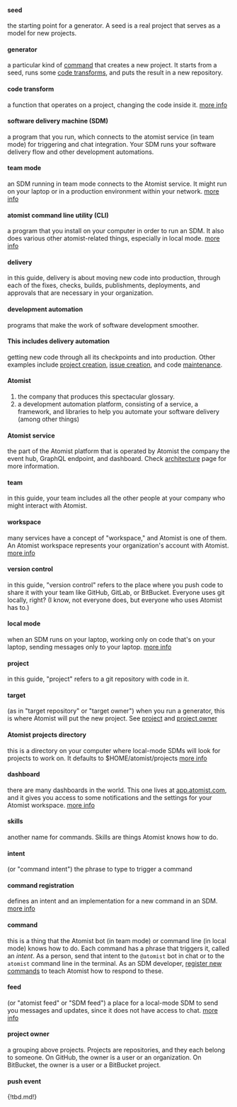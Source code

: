 #### seed
 the starting point for a generator. A seed is a real project that serves as a model for new projects.

#### generator
 a particular kind of [command](#command) that creates a new project. It starts from a seed, runs some [code transforms](#code-transform),
and puts the result in a new repository.

#### code transform
 a function that operates on a project, changing the code inside it. [more info](transform.md)

#### software delivery machine (SDM)
 a program that you run, which connects to the atomist service (in team mode) for triggering and chat integration. Your SDM runs your software delivery flow and other development automations.

#### team mode
 an SDM running in team mode connects to the Atomist service. It might run on your laptop or in 
a production environment within your network. [more info](team.md)

#### atomist command line utility (CLI)
 a program that you install on your computer in order to run an SDM. It also does various other atomist-related things, especially in local mode. [more info](cli.md)

#### delivery
 in this guide, delivery is about moving new code into production, through each of the fixes, checks, builds, publishments, deployments, and approvals that are necessary in your organization.

#### development automation
 programs that make the work of software development smoother. 
#### This includes delivery automation
 getting new code through all its checkpoints and into production. 
Other examples include [project creation](create.md), [issue creation](../user/lifecycle.md#issue), and code [maintenance](transform.md).

#### Atomist
 1. the company that produces this spectacular glossary. 
 2. a development automation platform, consisting of a service, a framework, and libraries to help you automate your software delivery (among other things)

#### Atomist service
 the part of the Atomist platform that is operated by Atomist the company
 the event hub, GraphQL endpoint, and dashboard. Check [architecture]() page for more information.

#### team
 in this guide, your team includes all the other people at your company who might interact with Atomist.

#### workspace
 many services have a concept of "workspace," and Atomist is one of them. An Atomist workspace represents your organization's account with Atomist. [more info](../user/dashboard.md#workspace)

#### version control
 in this guide, "version control" refers to the place where you push code to share it with your team
 like GitHub, GitLab, or BitBucket. Everyone uses git locally, right? (I know, not everyone does, but everyone who uses Atomist has to.)

#### local mode
 when an SDM runs on your laptop, working only on code that's on your laptop, sending messages only to your laptop. [more info](local.md)

#### project
 in this guide, "project" refers to a git repository with code in it.

#### target
 (as in "target repository" or "target owner") when you run a generator, this is where Atomist will put the new project. See [project](#project) and [project owner](#project-owner)

#### Atomist projects directory
 this is a directory on your computer where local-mode SDMs will look for projects to work on. It defaults to $HOME/atomist/projects [more info](local.md#directory-structure)

#### dashboard
 there are many dashboards in the world. This one lives at [app.atomist.com](https://app.atomist.com), 
and it gives you access to some notifications and the settings for your Atomist workspace. [more info](../user/dashboard.md)

#### skills
 another name for commands. Skills are things Atomist knows how to do.

#### intent
 (or "command intent") the phrase to type to trigger a command

#### command registration
 defines an intent and an implementation for a new command in an SDM. [more info](commands.md)

#### command
 this is a thing that the Atomist bot (in team mode) or command line (in local mode) knows how to do. Each command has a phrase that triggers it, called an _intent_. As a person, send that intent to the `@atomist` bot in chat or to the `atomist` command line in the terminal. As an SDM developer, [register new commands](commands.md) to teach Atomist how to respond to these.

#### feed
 (or "atomist feed" or "SDM feed") a place for a local-mode SDM to send you messages and updates, since it does not have access to chat. [more info](cli.md#atomist-feed)

#### project owner
 a grouping above projects. Projects are repositories, and they each belong to someone. On GitHub, the owner is a user or an organization. On BitBucket, the owner is a user or a BitBucket project.

#### push event

{!tbd.md!}

